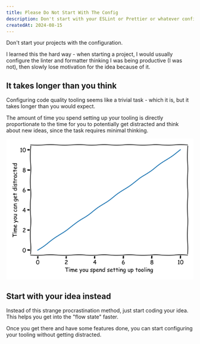 ```yaml
---
title: Please Do Not Start With The Config
description: Don't start with your ESLint or Prettier or whatever config.
createdAt: 2024-08-15
---
```


Don't start your projects with the configuration.

I learned this the hard way - when starting a project, I would usually configure
the linter and formatter thinking I was being productive (I was not), then
slowly lose motivation for the idea because of it.

## It takes longer than you think

Configuring code quality tooling seems like a trivial task - which it is, but it
takes longer than you would expect.

The amount of time you spend setting up your tooling is directly proportionate
to the time for you to potentially get distracted and think about new ideas,
since the task requires minimal thinking.

![Tooling to distraction graph (linear)](../../images/tooling-to-distraction-graph.png)

## Start with your idea instead

Instead of this strange procrastination method, just start coding your idea.
This helps you get into the "flow state" faster.

Once you get there and have some features done, you can start configuring your
tooling without getting distracted.
